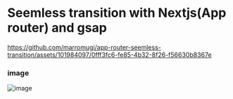 # Seemless transition with Nextjs(App router) and gsap

https://github.com/marromugi/app-router-seemless-transition/assets/101984097/0fff3fc6-fe85-4b32-8f26-f56630b8367e


### image
![image](https://github.com/marromugi/app-router-seemless-transition/assets/101984097/b97fbc86-29d7-45e6-8e0b-e1942ee8ca99)
